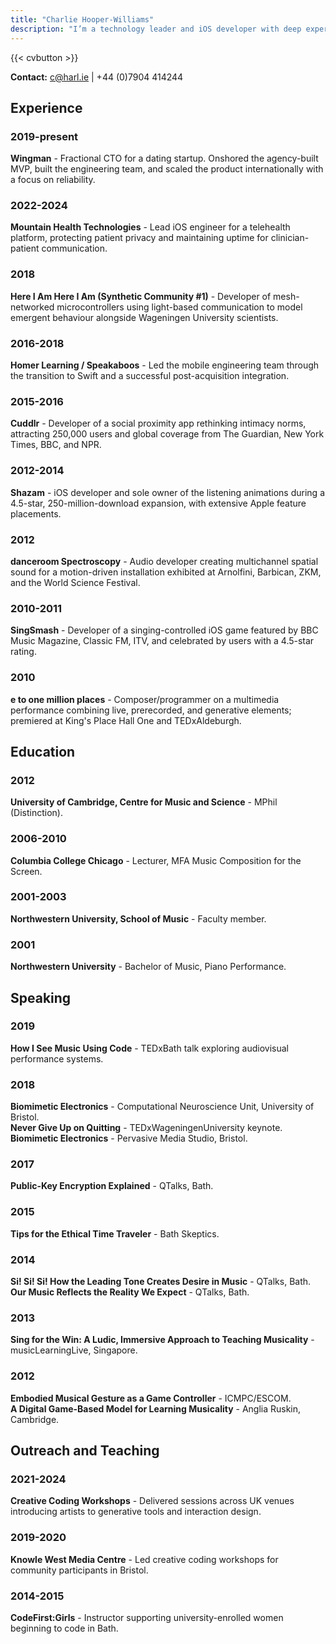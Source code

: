 ```yaml
---
title: "Charlie Hooper-Williams"
description: "I’m a technology leader and iOS developer with deep experience building products from concept through launch and scale. I’ve led engineering and product teams as CTO and CPO, while also staying close to the code as a hands-on developer. My work spans mobile, backend, and product strategy, with a focus on delivering clean, user-focused technology at pace. I thrive at the intersection of leadership and execution: shaping the vision, then making sure it ships."
---
```


{{< cvbutton >}}

**Contact:** c@harl.ie | +44 (0)7904 414244

## Experience

### 2019-present
**Wingman** - Fractional CTO for a dating startup. Onshored the agency-built MVP, built the engineering team, and scaled the product internationally with a focus on reliability.

### 2022-2024
**Mountain Health Technologies** - Lead iOS engineer for a telehealth platform, protecting patient privacy and maintaining uptime for clinician-patient communication.

### 2018
**Here I Am Here I Am (Synthetic Community #1)** - Developer of mesh-networked microcontrollers using light-based communication to model emergent behaviour alongside Wageningen University scientists.

### 2016-2018
**Homer Learning / Speakaboos** - Led the mobile engineering team through the transition to Swift and a successful post-acquisition integration.

### 2015-2016
**Cuddlr** - Developer of a social proximity app rethinking intimacy norms, attracting 250,000 users and global coverage from The Guardian, New York Times, BBC, and NPR.

### 2012-2014
**Shazam** - iOS developer and sole owner of the listening animations during a 4.5-star, 250-million-download expansion, with extensive Apple feature placements.

### 2012
**danceroom Spectroscopy** - Audio developer creating multichannel spatial sound for a motion-driven installation exhibited at Arnolfini, Barbican, ZKM, and the World Science Festival.

### 2010-2011
**SingSmash** - Developer of a singing-controlled iOS game featured by BBC Music Magazine, Classic FM, ITV, and celebrated by users with a 4.5-star rating.

### 2010
**e to one million places** - Composer/programmer on a multimedia performance combining live, prerecorded, and generative elements; premiered at King's Place Hall One and TEDxAldeburgh.

## Education

### 2012
**University of Cambridge, Centre for Music and Science** - MPhil (Distinction).

### 2006-2010
**Columbia College Chicago** - Lecturer, MFA Music Composition for the Screen.

### 2001-2003
**Northwestern University, School of Music** - Faculty member.

### 2001
**Northwestern University** - Bachelor of Music, Piano Performance.

## Speaking

### 2019
**How I See Music Using Code** - TEDxBath talk exploring audiovisual performance systems.

### 2018
**Biomimetic Electronics** - Computational Neuroscience Unit, University of Bristol.  
**Never Give Up on Quitting** - TEDxWageningenUniversity keynote.  
**Biomimetic Electronics** - Pervasive Media Studio, Bristol.

### 2017
**Public-Key Encryption Explained** - QTalks, Bath.

### 2015
**Tips for the Ethical Time Traveler** - Bath Skeptics.

### 2014
**Si! Si! Si! How the Leading Tone Creates Desire in Music** - QTalks, Bath.  
**Our Music Reflects the Reality We Expect** - QTalks, Bath.

### 2013
**Sing for the Win: A Ludic, Immersive Approach to Teaching Musicality** - musicLearningLive, Singapore.

### 2012
**Embodied Musical Gesture as a Game Controller** - ICMPC/ESCOM.  
**A Digital Game-Based Model for Learning Musicality** - Anglia Ruskin, Cambridge.

## Outreach and Teaching

### 2021-2024
**Creative Coding Workshops** - Delivered sessions across UK venues introducing artists to generative tools and interaction design.

### 2019-2020
**Knowle West Media Centre** - Led creative coding workshops for community participants in Bristol.

### 2014-2015
**CodeFirst:Girls** - Instructor supporting university-enrolled women beginning to code in Bath.
